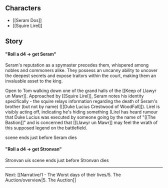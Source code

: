 ## Characters
- [[Seram Dos]]
- [[Squire Lirel]]


## Story

#### "Roll a d4 -> get Seram"

Seram's reputation as a spymaster precedes them, whispered among nobles and commoners alike. They possess an uncanny ability to uncover the deepest secrets and expose traitors within the court, making them an invaluable asset to the king.

Open to Tom walking down one of the grand halls of the [[Keep of Llawyr un Mawr]]. Approached by [[Squire Lirel]], Seram notes his identity specifically - the squire relays information regarding the death of Seram's brother (but not by name) ([[Duke Lucius Crestwood of WoodFall]]). Lirel is visibly acting off, indicating he's hiding something (Lirel has heard rumour that Duke Lucius was executed by someone going by the name of "[[The Bastion]]" and is concerned that [[Llawyr un Mawr]] may feel the wrath of this supposed legend on the battlefield.


scene ends just before Seram dies

#### "Roll a d4 -> get Stronvan"

Stronvan uis
scene ends just before Stronvan dies






---
Next: [[Narrative/1 - The Worst days of their lives/5. The Auction/overview|5. The Auction]]


